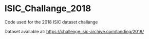 # ISIC_Challange_2018
Code used for the 2018 ISIC dataset challange

Dataset available at:
https://challenge.isic-archive.com/landing/2018/
